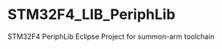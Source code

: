 STM32F4_LIB_PeriphLib
=====================

STM32F4 PeriphLib Eclipse Project for summon-arm toolchain 